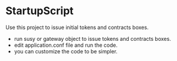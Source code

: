 # StartupScript

Use this project to issue initial tokens and contracts boxes.

* run susy or gateway object to issue tokens and contracts boxes.
* edit application.conf file and run the code.
* you can customize the code to be simpler.
